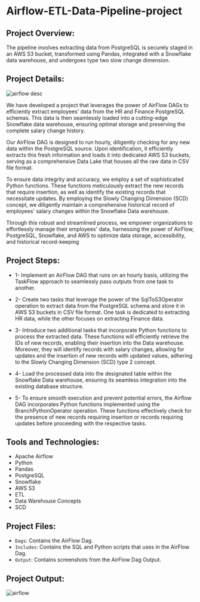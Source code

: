 # Airflow-ETL-Data-Pipeline-project


## Project Overview:
The pipeline involves extracting data from PostgreSQL is securely staged in an AWS S3 bucket, transformed using Pandas, integrated with a Snowflake data warehouse, and undergoes type two slow change dimension.

## Project Details:
![airflow desc](https://github.com/islamyounis/Airflow-ETL-Pipeline-Data-project/assets/83661639/3b712ba6-6228-460b-babb-6ee78f184d4a)

We have developed a project that leverages the power of AirFlow DAGs to efficiently extract employees' data from the HR and Finance PostgreSQL schemas. This data is then seamlessly loaded into a cutting-edge Snowflake data warehouse, ensuring optimal storage and preserving the complete salary change history.

Our AirFlow DAG is designed to run hourly, diligently checking for any new data within the PostgreSQL source. Upon identification, it efficiently extracts this fresh information and loads it into dedicated AWS S3 buckets, serving as a comprehensive Data Lake that houses all the raw data in CSV file format.

To ensure data integrity and accuracy, we employ a set of sophisticated Python functions. These functions meticulously extract the new records that require insertion, as well as identify the existing records that necessitate updates. By employing the Slowly Changing Dimension (SCD) concept, we diligently maintain a comprehensive historical record of employees' salary changes within the Snowflake Data warehouse.

Through this robust and streamlined process, we empower organizations to effortlessly manage their employees' data, harnessing the power of AirFlow, PostgreSQL, Snowflake, and AWS to optimize data storage, accessibility, and historical record-keeping

## Project Steps:

- 1- Implement an AirFlow DAG that runs on an hourly basis, utilizing the TaskFlow approach to seamlessly pass outputs from one task to another.

-  2- Create two tasks that leverage the power of the SqlToS3Operator operation to extract data from the PostgreSQL schema and store it in AWS S3 buckets in CSV file format. One task is dedicated to extracting HR data, while the other focuses on extracting Finance data.

-  3- Introduce two additional tasks that incorporate Python functions to process the extracted data. These functions will efficiently retrieve the IDs of new records, enabling their insertion into the Data warehouse. Moreover, they will identify records with salary changes, allowing for updates and the insertion of new records with updated values, adhering to the Slowly Changing Dimension (SCD) type 2 concept.

- 4- Load the processed data into the designated table within the Snowflake Data warehouse, ensuring its seamless integration into the existing database structure.

- 5- To ensure smooth execution and prevent potential errors, the Airflow DAG incorporates Python functions implemented using the BranchPythonOperator operation. These functions effectively check for the presence of new records requiring insertion or records requiring updates before proceeding with the respective tasks.

## Tools and Technologies:
- Apache Airflow
- Python
- Pandas
- PostgreSQL
- Snowflake
- AWS S3
- ETL
- Data Warehouse Concepts
- SCD

## Project Files:

- ```Dags```: Contains the AirFlow Dag.
- ```Includes```: Contains the SQL and Python scripts that uses in the AirFlow Dag.
- ```Output```: Contains screenshots from the AirFlow Dag Output. 

## Project Output:
![airflow](https://github.com/islamyounis/Airflow-ETL-Pipeline-Data-project/assets/83661639/20a7012e-e64e-43e3-9665-b6d4a3c62914)


